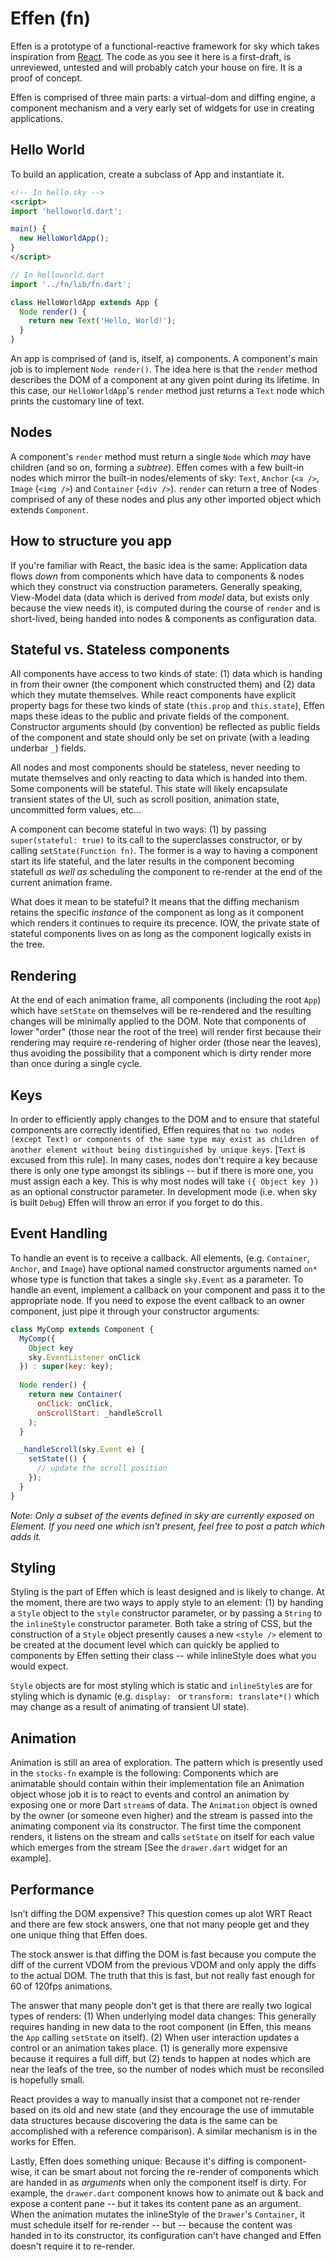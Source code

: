 Effen (fn)
===

Effen is a prototype of a functional-reactive framework for sky which takes inspiration from [React](http://facebook.github.io/react/). The code as you see it here is a first-draft, is unreviewed, untested and will probably catch your house on fire. It is a proof of concept.

Effen is comprised of three main parts: a virtual-dom and diffing engine, a component mechanism and a very early set of widgets for use in creating applications.

Hello World
-----------

To build an application, create a subclass of App and instantiate it.

```HTML
<!-- In hello.sky -->
<script>
import 'helloworld.dart';

main() {
  new HelloWorldApp();
}
</script>
```

```JavaScript
// In helloworld.dart
import '../fn/lib/fn.dart';

class HelloWorldApp extends App {
  Node render() {
    return new Text('Hello, World!');
  }
}
```
An app is comprised of (and is, itself, a) components. A component's main job is to implement `Node render()`. The idea here is that the `render` method describes the DOM of a component at any given point during its lifetime. In this case, our `HelloWorldApp`'s `render` method just returns a `Text` node which prints the customary line of text.

Nodes
-----
A component's `render` method must return a single `Node` which *may* have children (and so on, forming a *subtree*). Effen comes with a few built-in nodes which mirror the built-in nodes/elements of sky: `Text`, `Anchor` (`<a />`, `Image` (`<img />`) and `Container` (`<div />`). `render` can return a tree of Nodes comprised of any of these nodes and plus any other imported object which extends `Component`.

How to structure you app
------------------------
If you're familiar with React, the basic idea is the same: Application data flows *down* from components which have data to components & nodes which they construct via construction parameters. Generally speaking, View-Model data (data which is derived from *model* data, but exists only because the view needs it), is computed during the course of `render` and is short-lived, being handed into nodes & components as configuration data.

Stateful vs. Stateless components
---------------------------------
All components have access to two kinds of state: (1) data which is handing in from their owner (the component which constructed them) and (2) data which they mutate themselves. While react components have explicit property bags for these two kinds of state (`this.prop` and `this.state`), Effen maps these ideas to the public and private fields of the component. Constructor arguments should (by convention) be reflected as public fields of the component and state should only be set on private (with a leading underbar `_`) fields.

All nodes and most components should be stateless, never needing to mutate themselves and only reacting to data which is handed into them. Some components will be stateful. This state will likely encapsulate transient states of the UI, such as scroll position, animation state, uncommitted form values, etc...

A component can become stateful in two ways: (1) by passing `super(stateful: true)` to its call to the superclasses constructor, or by calling `setState(Function fn)`. The former is a way to having a component start its life stateful, and the later results in the component becoming statefull *as well as* scheduling the component to re-render at the end of the current animation frame.

What does it mean to be stateful? It means that the diffing mechanism retains the specific *instance* of the component as long as it component which renders it continues to require its precence. IOW, the private state of stateful components lives on as long as the component logically exists in the tree.

Rendering
---------
At the end of each animation frame, all components (including the root `App`) which have `setState` on themselves will be re-rendered and the resulting changes will be minimally applied to the DOM. Note that components of lower "order" (those near the root of the tree) will render first because their rendering may require re-rendering of higher order (those near the leaves), thus avoiding the possibility that a component which is dirty render more than once during a single cycle.

Keys
----
In order to efficiently apply changes to the DOM and to ensure that stateful components are correctly identified, Effen requires that `no two nodes (except Text) or components of the same type may exist as children of another element without being distinguished by unique keys`. [`Text` is excused from this rule]. In many cases, nodes don't require a key because there is only one type amongst its siblings -- but if there is more one, you must assign each a key. This is why most nodes will take `({ Object key })` as an optional constructor parameter. In development mode (i.e. when sky is built `Debug`) Effen will throw an error if you forget to do this.

Event Handling
--------------
To handle an event is to receive a callback. All elements, (e.g. `Container`, `Anchor`, and `Image`) have optional named constructor arguments named `on*` whose type is function that takes a single `sky.Event` as a parameter. To handle an event, implement a callback on your component and pass it to the appropriate node. If you need to expose the event callback to an owner component, just pipe it through your constructor arguments:

```JavaScript
class MyComp extends Component {
  MyComp({
    Object key
    sky.EventListener onClick
  }) : super(key: key);
  
  Node render() {
    return new Container(
      onClick: onClick,
      onScrollStart: _handleScroll
    );
  }

  _handleScroll(sky.Event e) {
    setState(() {
      // update the scroll position
    });
  }
}
```

*Note: Only a subset of the events defined in sky are currently exposed on Element. If you need one which isn't present, feel free to post a patch which adds it.*

Styling
-------
Styling is the part of Effen which is least designed and is likely to change. At the moment, there are two ways to apply style to an element: (1) by handing a `Style` object to the `style` constructor parameter, or by passing a `String` to the `inlineStyle` constructor parameter. Both take a string of CSS, but the construction of a `Style` object presently causes a new `<style />` element to be created at the document level which can quickly be applied to components by Effen setting their class -- while inlineStyle does what you would expect.

`Style` objects are for most styling which is static and `inlineStyle`s are for styling which is dynamic (e.g. `display: ` or `transform: translate*()` which may change as a result of animating of transient UI state).

Animation
---------
Animation is still an area of exploration. The pattern which is presently used in the `stocks-fn` example is the following: Components which are animatable should contain within their implementation file an Animation object whose job it is to react to events and control an animation by exposing one or more Dart `stream`s of data. The `Animation` object is owned by the owner (or someone even higher) and the stream is passed into the animating component via its constructor. The first time the component renders, it listens on the stream and calls `setState` on itself for each value which emerges from the stream [See the `drawer.dart` widget for an example].

Performance
-----------
Isn't diffing the DOM expensive? This question comes up alot WRT React and there are few stock answers, one that not many people get and they one unique thing that Effen does.

The stock answer is that diffing the DOM is fast because you compute the diff of the current VDOM from the previous VDOM and only apply the diffs to the actual DOM. The truth that this is fast, but not really fast enough for 60 of 120fps animations.

The answer that many people don't get is that there are really two logical types of renders: (1) When underlying model data changes: This generally requires handing in new data to the root component (in Effen, this means the `App` calling `setState` on itself). (2) When user interaction updates a control or an animation takes place. (1) is generally more expensive because it requires a full diff, but (2) tends to happen at nodes which are near the leafs of the tree, so the number of nodes which must be reconsiled is hopefully small.

React provides a way to manually insist that a componet not re-render based on its old and new state (and they encourage the use of immutable data structures because discovering the data is the same can be accomplished with a reference comparison). A similar mechanism is in the works for Effen.

Lastly, Effen does something unique: Because it's diffing is component-wise, it can be smart about not forcing the re-render of components which are handed in as *arguments* when only the component itself is dirty. For example, the `drawer.dart` component knows how to animate out & back and expose a content pane -- but it takes its content pane as an argument. When the animation mutates the inlineStyle of the `Drawer`'s `Container`, it must schedule itself for re-render -- but -- because the content was handed in to its constructor, its configuration can't have changed and Effen doesn't require it to re-render.



